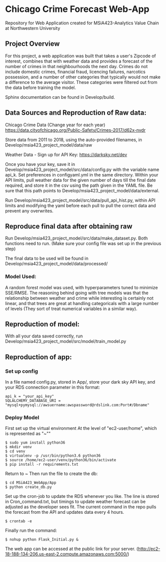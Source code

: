 # Chicago Crime Forecast Web-App
Repository for Web Application created for MSiA423-Analytics Value Chain at Northwestern University

## Project Overview
For this project, a web application was built that takes a user's Zipcode of interest, combines that with weather data and provides a forecast of the number of crimes in that neighbourhoods the next day.
Crimes do not include domestic crimes, financial fraud, licencing failures, narcotics possession, and a number of other categories that typically would not make a difference to the average visitor. These categories were filtered out from the data before training the model.

Sphinx documentation can be found in Develop/build.

## Data Sources and Reproduction of Raw data:
Chicago Crime Data (Change year for each year)
https://data.cityofchicago.org/Public-Safety/Crimes-2017/d62x-nvdr

Store data from 2011 to 2018, using the auto-provided filenames, in Develop/msia423_project_model/data/raw

Weather Data - Sign up for API Key:
https://darksky.net/dev

Once you have your key, save it in Develop/msia423_project_model/src/data/config.py with the variable name api_k.
Set preferences in configyaml.yml in the same directory. Within your API limits, pull weather data for the given number of days till the final date required, and store it in the csv using the path given in the YAML file. Be sure that this path points to Develop/msia423_project_model/data/external.

Run Develop/msia423_project_model/src/data/pull_api_hist.py, within API limits and modifying the yaml before each pull to pull the correct data and prevent any overwrites.


## Reproduce final data after obtaining raw
Run Develop/msia423_project_model/src/data/make_dataset.py. Both functions need to run. (Make sure your config file was set up in the previous step)

The final data to be used will be found in Develop/msia423_project_model/data/processed/


### Model Used:
A random forest model was used, with hyperparameters tuned to minimize SSE/RMSE. The reasoning behind going with tree models was that the relationship between weather and crime while interesting is certainly not linear, and that trees are great at handling categoricals with a large number of levels (They sort of treat numerical variables in a similar way).

## Reproduction of model:
With all your data saved correctly, run Develop/msia423_project_model/src/model/train_model.py


## Reproduction of app:

### Set up config
In a file named config.py, stored in App/, store your dark sky API key, and your RDS connection parameter in this format:

```
api_k = "your_api_key"
SQLALCHEMY_DATABASE_URI = "mysql+pymysql://awsuername:awspassword@rdslink.com:Port#/Dbname"
```

### Deploy Model
First set up the virtual environment
At the level of "ec2-user/home", which is represented as "~""
```
$ sudo yum install python36
$ mkdir venv
$ cd venv
$ virtualenv -p /usr/bin/python3.6 python36
$ source /home/ec2-user/venv/python36/bin/activate
$ pip install -r requirements.txt
```

Return to ~
Then run the file to create the db:
```
$ cd MSiA423_WebApp/App
$ python create_db.py
```

Set up the cron-job to update the RDS whenever you like. The line is stored in Cron_command.txt, but timings to update weather forecast can be adjusted as the developer sees fit. The current command in the repo pulls the forecast from the API and updates data every 4 hours.

```
$ crontab -e
```

Finally run the command:
```
$ nohup python Flask_Initial.py &
```
The web app can be accessed at the public link for your server.
(http://ec2-18-188-134-206.us-east-2.compute.amazonaws.com:5000/)
